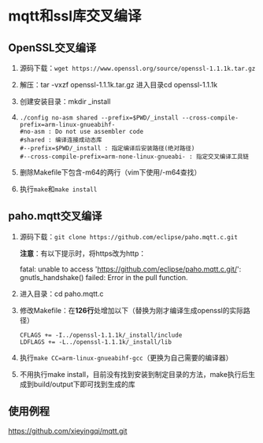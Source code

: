 # mqtt和ssl库交叉编译

## OpenSSL交叉编译

1. 源码下载：`wget https://www.openssl.org/source/openssl-1.1.1k.tar.gz`

2. 解压：tar -vxzf openssl-1.1.1k.tar.gz     进入目录cd openssl-1.1.1k

3. 创建安装目录：mkdir _install

4. ```shell
   ./config no-asm shared --prefix=$PWD/_install --cross-compile-prefix=arm-linux-gnueabihf-
   #no-asm : Do not use assembler code
   #shared : 编译连接成动态库
   #--prefix=$PWD/_install : 指定编译后安装路径(绝对路径)
   #--cross-compile-prefix=arm-none-linux-gnueabi- : 指定交叉编译工具链
   ```

5. 删除Makefile下包含-m64的两行（vim下使用/-m64查找）

6. 执行`make`和`make install`


## paho.mqtt交叉编译

1. 源码下载：`git clone https://github.com/eclipse/paho.mqtt.c.git`

   **注意**：有以下提示时，将https改为http：

   fatal: unable to access 'https://github.com/eclipse/paho.mqtt.c.git/': gnutls_handshake() failed: Error in the pull function.

2. 进入目录：cd paho.mqtt.c

3. 修改Makefile：在**126行**处增加以下（替换为刚才编译生成openssl的实际路径）

   ```shell
   CFLAGS += -I../openssl-1.1.1k/_install/include
   LDFLAGS += -L../openssl-1.1.1k/_install/lib
   ```

4. 执行`make CC=arm-linux-gnueabihf-gcc`（更换为自己需要的编译器）

5. 不用执行make install，目前没有找到安装到制定目录的方法，make执行后生成到build/output下即可找到生成的库

## 使用例程

<https://github.com/xieyingqi/mqtt.git>
